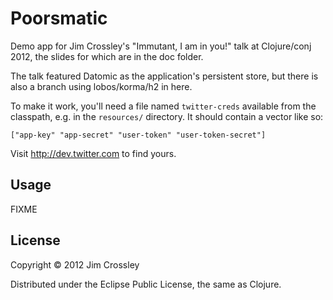 # Poorsmatic

Demo app for Jim Crossley's "Immutant, I am in you!" talk at
Clojure/conj 2012, the slides for which are in the doc folder.

The talk featured Datomic as the application's persistent store, but
there is also a branch using lobos/korma/h2 in here.

To make it work, you'll need a file named `twitter-creds` available
from the classpath, e.g. in the `resources/` directory. It should
contain a vector like so:

    ["app-key" "app-secret" "user-token" "user-token-secret"]

Visit http://dev.twitter.com to find yours.

## Usage

FIXME

## License

Copyright © 2012 Jim Crossley

Distributed under the Eclipse Public License, the same as Clojure.
